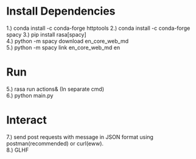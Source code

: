 # Install Dependencies
1.) conda install -c conda-forge httptools
2.) conda install -c conda-forge spacy
3.) pip install rasa[spacy] <br />
4.) python -m spacy download en_core_web_md <br />
5.) python -m spacy link en_core_web_md en <br />
# Run
5.) rasa run actions& (In separate cmd) <br />
6.) python main.py <br />
# Interact
7.) send post requests with message in JSON format using postman(recommended) or curl(eww). <br />
8.) GLHF
